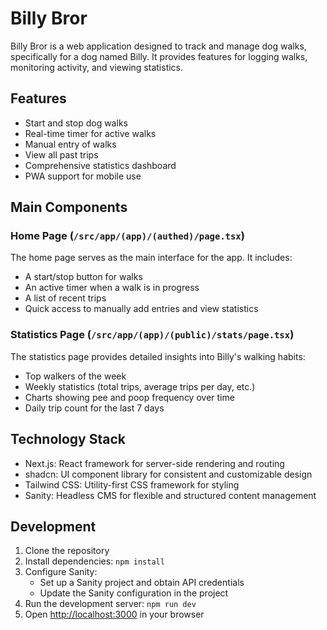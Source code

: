 # Billy Bror

Billy Bror is a web application designed to track and manage dog walks, specifically for a dog named Billy. It provides features for logging walks, monitoring activity, and viewing statistics.

## Features

- Start and stop dog walks
- Real-time timer for active walks
- Manual entry of walks
- View all past trips
- Comprehensive statistics dashboard
- PWA support for mobile use

## Main Components

### Home Page (`/src/app/(app)/(authed)/page.tsx`)

The home page serves as the main interface for the app. It includes:

- A start/stop button for walks
- An active timer when a walk is in progress
- A list of recent trips
- Quick access to manually add entries and view statistics

### Statistics Page (`/src/app/(app)/(public)/stats/page.tsx`)

The statistics page provides detailed insights into Billy's walking habits:

- Top walkers of the week
- Weekly statistics (total trips, average trips per day, etc.)
- Charts showing pee and poop frequency over time
- Daily trip count for the last 7 days

## Technology Stack

- Next.js: React framework for server-side rendering and routing
- shadcn: UI component library for consistent and customizable design
- Tailwind CSS: Utility-first CSS framework for styling
- Sanity: Headless CMS for flexible and structured content management

## Development

1. Clone the repository
2. Install dependencies: `npm install`
3. Configure Sanity:
   - Set up a Sanity project and obtain API credentials
   - Update the Sanity configuration in the project
4. Run the development server: `npm run dev`
5. Open [http://localhost:3000](http://localhost:3000) in your browser
